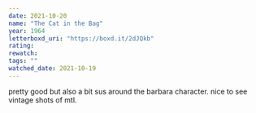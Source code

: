 ```yaml
---
date: 2021-10-20
name: "The Cat in the Bag"
year: 1964
letterboxd_uri: "https://boxd.it/2dJQkb"
rating: 
rewatch: 
tags: ""
watched_date: 2021-10-19
---
```


pretty good but also a bit sus around the barbara character. nice to see vintage shots of mtl.
